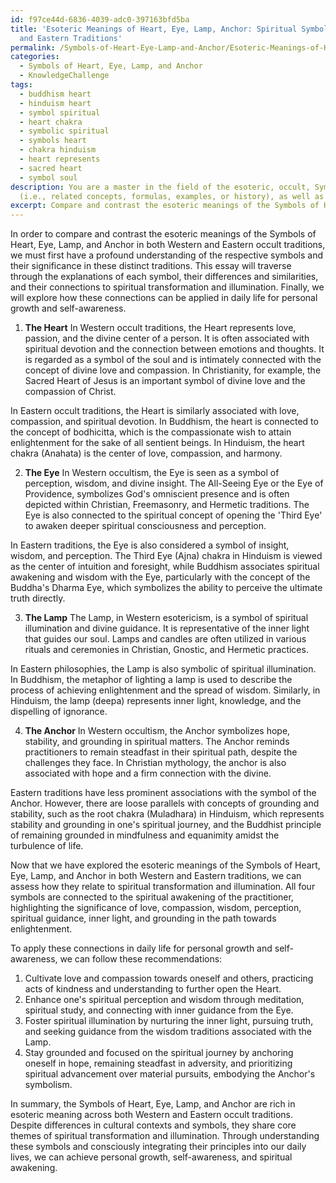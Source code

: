 ```yaml
---
id: f97ce44d-6836-4039-adc0-397163bfd5ba
title: 'Esoteric Meanings of Heart, Eye, Lamp, Anchor: Spiritual Symbols in Western
  and Eastern Traditions'
permalink: /Symbols-of-Heart-Eye-Lamp-and-Anchor/Esoteric-Meanings-of-Heart-Eye-Lamp-Anchor-Spiritual-Symbols-in-Western-and-Eastern-Traditions/
categories:
  - Symbols of Heart, Eye, Lamp, and Anchor
  - KnowledgeChallenge
tags:
  - buddhism heart
  - hinduism heart
  - symbol spiritual
  - heart chakra
  - symbolic spiritual
  - symbols heart
  - chakra hinduism
  - heart represents
  - sacred heart
  - symbol soul
description: You are a master in the field of the esoteric, occult, Symbols of Heart, Eye, Lamp, and Anchor and Education. You are a writer of tests, challenges, books and deep knowledge on Symbols of Heart, Eye, Lamp, and Anchor for initiates and students to gain deep insights and understanding from. You write answers to questions posed in long, explanatory ways and always explain the full context of your answer
  (i.e., related concepts, formulas, examples, or history), as well as the step-by-step thinking process you take to answer the challenges. Be rigorous and thorough, and summarize the key themes, ideas, and conclusions at the end.
excerpt: Compare and contrast the esoteric meanings of the Symbols of Heart, Eye, Lamp, and Anchor in both Western and Eastern occult traditions, and demonstrate how their connections to spiritual transformation and illumination can be applied in daily life for personal growth and self-awareness.
---
```

In order to compare and contrast the esoteric meanings of the Symbols of Heart, Eye, Lamp, and Anchor in both Western and Eastern occult traditions, we must first have a profound understanding of the respective symbols and their significance in these distinct traditions. This essay will traverse through the explanations of each symbol, their differences and similarities, and their connections to spiritual transformation and illumination. Finally, we will explore how these connections can be applied in daily life for personal growth and self-awareness.

1. **The Heart**
In Western occult traditions, the Heart represents love, passion, and the divine center of a person. It is often associated with spiritual devotion and the connection between emotions and thoughts. It is regarded as a symbol of the soul and is intimately connected with the concept of divine love and compassion. In Christianity, for example, the Sacred Heart of Jesus is an important symbol of divine love and the compassion of Christ.

In Eastern occult traditions, the Heart is similarly associated with love, compassion, and spiritual devotion. In Buddhism, the heart is connected to the concept of bodhicitta, which is the compassionate wish to attain enlightenment for the sake of all sentient beings. In Hinduism, the heart chakra (Anahata) is the center of love, compassion, and harmony.

2. **The Eye**
In Western occultism, the Eye is seen as a symbol of perception, wisdom, and divine insight. The All-Seeing Eye or the Eye of Providence, symbolizes God's omniscient presence and is often depicted within Christian, Freemasonry, and Hermetic traditions. The Eye is also connected to the spiritual concept of opening the 'Third Eye' to awaken deeper spiritual consciousness and perception.

In Eastern traditions, the Eye is also considered a symbol of insight, wisdom, and perception. The Third Eye (Ajna) chakra in Hinduism is viewed as the center of intuition and foresight, while Buddhism associates spiritual awakening and wisdom with the Eye, particularly with the concept of the Buddha's Dharma Eye, which symbolizes the ability to perceive the ultimate truth directly.

3. **The Lamp**
The Lamp, in Western esotericism, is a symbol of spiritual illumination and divine guidance. It is representative of the inner light that guides our soul. Lamps and candles are often utilized in various rituals and ceremonies in Christian, Gnostic, and Hermetic practices.

In Eastern philosophies, the Lamp is also symbolic of spiritual illumination. In Buddhism, the metaphor of lighting a lamp is used to describe the process of achieving enlightenment and the spread of wisdom. Similarly, in Hinduism, the lamp (deepa) represents inner light, knowledge, and the dispelling of ignorance.

4. **The Anchor**
In Western occultism, the Anchor symbolizes hope, stability, and grounding in spiritual matters. The Anchor reminds practitioners to remain steadfast in their spiritual path, despite the challenges they face. In Christian mythology, the anchor is also associated with hope and a firm connection with the divine.

Eastern traditions have less prominent associations with the symbol of the Anchor. However, there are loose parallels with concepts of grounding and stability, such as the root chakra (Muladhara) in Hinduism, which represents stability and grounding in one's spiritual journey, and the Buddhist principle of remaining grounded in mindfulness and equanimity amidst the turbulence of life.

Now that we have explored the esoteric meanings of the Symbols of Heart, Eye, Lamp, and Anchor in both Western and Eastern traditions, we can assess how they relate to spiritual transformation and illumination. All four symbols are connected to the spiritual awakening of the practitioner, highlighting the significance of love, compassion, wisdom, perception, spiritual guidance, inner light, and grounding in the path towards enlightenment.

To apply these connections in daily life for personal growth and self-awareness, we can follow these recommendations:

1. Cultivate love and compassion towards oneself and others, practicing acts of kindness and understanding to further open the Heart.
2. Enhance one's spiritual perception and wisdom through meditation, spiritual study, and connecting with inner guidance from the Eye.
3. Foster spiritual illumination by nurturing the inner light, pursuing truth, and seeking guidance from the wisdom traditions associated with the Lamp.
4. Stay grounded and focused on the spiritual journey by anchoring oneself in hope, remaining steadfast in adversity, and prioritizing spiritual advancement over material pursuits, embodying the Anchor's symbolism.

In summary, the Symbols of Heart, Eye, Lamp, and Anchor are rich in esoteric meaning across both Western and Eastern occult traditions. Despite differences in cultural contexts and symbols, they share core themes of spiritual transformation and illumination. Through understanding these symbols and consciously integrating their principles into our daily lives, we can achieve personal growth, self-awareness, and spiritual awakening.
